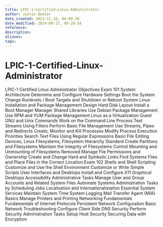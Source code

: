 ```yaml
---
title: LPIC-1-Certified-Linux-Administrator
author: Justin Bealer
date_created: 2023-11-16, 04-00-30
date_modified: 2024-09-17, 09-29-54
reference: 
description: 
aliases: 
tags: 
---
```

# LPIC-1-Certified-Linux-Administrator

LPIC-1 Certified Linux Administrator Objectives
Exam 101
    System Architecture
        Determine and Configure Hardware Settings
        Boot the System
        Change Runlevels / Boot Targets and Shutdown or Reboot System
    Linux Installation and Package Management
        Design Hard Disk Layout
        Install a Boot Manager
        Manager Shared Libraries
        Use Debian Package Management
        Use RPM and YUM Package Management
        Linux as a Virtualization Guest
    GNU and Unix Commands
        Work on the Command Line
        Process Text Streams Using Filters
        Perform Basic File Management
        Use Streams, Pipes and Redirects
        Create, Monitor and Kill Processes
        Modify Process Execution Priorities
        Search Text Files Using Regular Expressions
        Basic File Editing
    Devices, Linux Filesystems, Filesystem Hierarchy Standard
        Create Partitons and Filesystems
        Maintain the Integrity of Filesystems
        Control Mounting  and Unmounting of Filesystems
        Removed
        Manage File Permissions and Ownership
        Create and Change Hard and Symbolic Links
        Find Systems Files and Place Files in the Correct Location
Exam 102
    Shells and Shell Scripting
        Customize and Use the Shell Environment
        Customize or Write Simple Scripts
    User Interfaces and Desktops
        Install and Configure X11
        Graphical Desktops
        Accessibility
    Administrative Tasks
        Manage User and Group Accounts and Related System Files
        Automate Systems Administration Tasks by Scheduling Jobs
        Localisation and Internationalistation
    Essential System Services
        Maintain System Time
        System Logging
        Mail Transfer Agent (MIA) Basics
        Manage Printers and Printing
    Networking Fundamentals
        Fundamentals of Internet Protocols
        Persistent Network Configuration
        Basic Network Troubleshooting
        Configure Client Side DNS
    Security
        Perform Security Administration Tasks
        Setup Host Security
        Securing Data with Encryption
    
